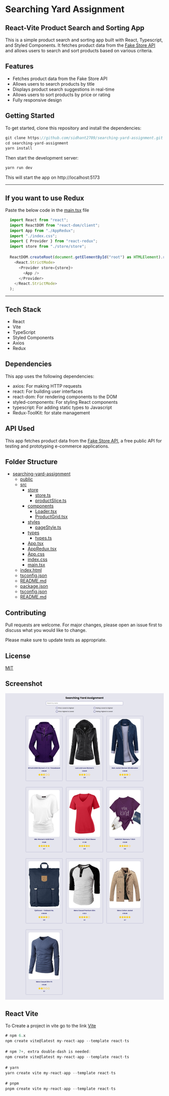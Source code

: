 # Searching Yard Assignment

## React-Vite Product Search and Sorting App


This is a simple product search and sorting app built with React, Typescript, and Styled Components. It fetches product data from the [Fake Store API](https://fakestoreapi.com/) and allows users to search and sort products based on various criteria.


## Features

<ul>
    <li>Fetches product data from the Fake Store API</li>
    <li>Allows users to search products by title</li>
    <li>Displays product search suggestions in real-time</li>
    <li>Allows users to sort products by price or rating</li>
    <li>Fully responsive design</li>
</ul>

## Getting Started

To get started, clone this repository and install the dependencies:

```js
git clone https://github.com/sidhant2709/searching-yard-assignment.git
cd searching-yard-assignment
yarn install
```

Then start the development server:

```js
yarn run dev
```

This will start the app on http://localhost:5173

<hr>

## If you want to use Redux

Paste the below code in the  [main.tsx](./src/main.tsx) file

```js
  import React from "react";
  import ReactDOM from "react-dom/client";
  import App from "./AppRedux";
  import "./index.css";
  import { Provider } from "react-redux";
  import store from "./store/store";

  ReactDOM.createRoot(document.getElementById("root") as HTMLElement).render(
    <React.StrictMode>
      <Provider store={store}>
        <App />
      </Provider>
    </React.StrictMode>
  );
```
<hr>


## Tech Stack

<ul>
    <li>React</li>
    <li>Vite</li>
    <li>TypeScript</li>
    <li>Styled Components</li>
    <li>Axios</li>
    <li>Redux</li>
</ul>

## Dependencies
This app uses the following dependencies:

<ul>
    <li>axios: For making HTTP requests</li>
    <li>react: For building user interfaces</li>
    <li>react-dom: For rendering components to the DOM</li>
    <li>styled-components: For styling React components</li>
    <li>typescript: For adding static types to Javascript</li>
    <li>Redux-ToolKit: for state management</li>
</ul>


## API Used
This app fetches product data from the [Fake Store API](https://fakestoreapi.com/), a free public API for testing and prototyping e-commerce applications.

## Folder Structure

* [searching-yard-assignment](https://github.com/sidhant2709/searching-yard-assignment)
    * [public](./public/)
    * [src](./src/)
        * [store](./src/components/)
            * [store.ts](./src/store/store.ts)
            * [productSlice.ts](./src/store/productSlice.ts)
        * [components](./src/components/)
            * [Loader.tsx](./src/components/Loader.tsx)
            * [ProductGrid.tsx](./src/components/ProductGrid.tsx)
        * [styles](./src/styles/)
            * [pageStyle.ts](./src/styles/pageStyle.ts)
        * [types](./src/types/)
            * [types.ts](./src/types/types.ts)
        * [App.tsx](./src/App.tsx)
        * [AppRedux.tsx](./src/AppRedux.tsx)
        * [App.css](./src/App.css)
        * [index.css](./src/index.css)
        * [main.tsx](./src/main.tsx)
    * [index.html](./index.html)
    * [tsconfig.json](./tsconfig.json)
    * [README.md](./README.md)
    * [package.json](./package.json)
    * [tsconfig.json](./tsconfig.json)
    * [README.md](./README.md)



## Contributing
Pull requests are welcome. For major changes, please open an issue first to discuss what you would like to change.

Please make sure to update tests as appropriate.

## License
[MIT](https://choosealicense.com/licenses/mit/)


## Screenshot

![ScreenShot](./screenshot.png)

## React Vite

To Create a project in vite go to the link [Vite](https://vitejs.dev/guide/)

```js
# npm 6.x
npm create vite@latest my-react-app --template react-ts

# npm 7+, extra double-dash is needed:
npm create vite@latest my-react-app --template react-ts

# yarn
yarn create vite my-react-app --template react-ts

# pnpm
pnpm create vite my-react-app --template react-ts

```